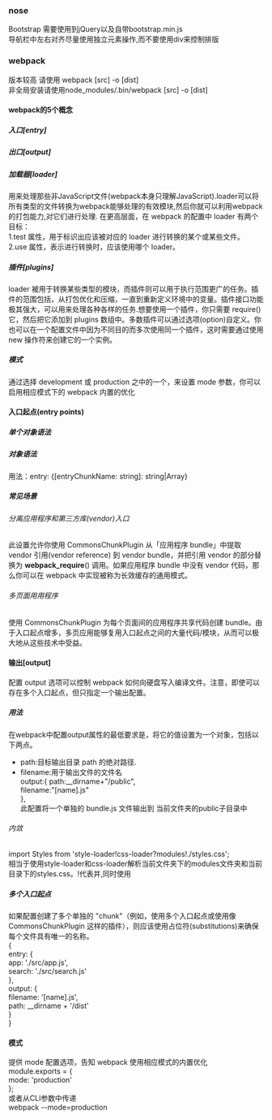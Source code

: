 ### nose  
Bootstrap 需要使用到jQuery以及自带bootstrap.min.js  
导航栏中左右对齐尽量使用独立元素操作,而不要使用div来控制排版  
### webpack
版本较高 请使用 webpack [src] -o [dist]  
非全局安装请使用node_modules/.bin/webpack [src] -o [dist]  
#### webpack的5个概念
##### 入口[entry]
##### 出口[output]
##### 加载器[loader]
用来处理那些非JavaScript文件(webpack本身只理解JavaScript).loader可以将所有类型的文件转换为webpack能够处理的有效模块,然后你就可以利用webpack的打包能力,对它们进行处理.
    在更高层面，在 webpack 的配置中 loader 有两个目标：  
        1.test 属性，用于标识出应该被对应的 loader 进行转换的某个或某些文件。  
        2.use 属性，表示进行转换时，应该使用哪个 loader。  
##### 插件[plugins]
 loader 被用于转换某些类型的模块，而插件则可以用于执行范围更广的任务。插件的范围包括，从打包优化和压缩，一直到重新定义环境中的变量。插件接口功能极其强大，可以用来处理各种各样的任务.想要使用一个插件，你只需要 require() 它，然后把它添加到 plugins 数组中。多数插件可以通过选项(option)自定义。你也可以在一个配置文件中因为不同目的而多次使用同一个插件，这时需要通过使用 new 操作符来创建它的一个实例。  
##### 模式 
通过选择 development 或 production 之中的一个，来设置 mode 参数，你可以启用相应模式下的 webpack 内置的优化  
#### 入口起点(entry points)
##### 单个对象语法
##### 对象语法
用法：entry: {[entryChunkName: string]: string|Array<string>}
##### 常见场景
###### 分离应用程序和第三方库(vendor)入口
此设置允许你使用 CommonsChunkPlugin 从「应用程序 bundle」中提取 vendor 引用(vendor reference) 到 vendor bundle，并把引用 vendor 的部分替换为 __webpack_require__() 调用。如果应用程序 bundle 中没有 vendor 代码，那么你可以在 webpack 中实现被称为长效缓存的通用模式。
###### 多页面用用程序
使用 CommonsChunkPlugin 为每个页面间的应用程序共享代码创建 bundle。由于入口起点增多，多页应用能够复用入口起点之间的大量代码/模块，从而可以极大地从这些技术中受益。
#### 输出[output]
配置 output 选项可以控制 webpack 如何向硬盘写入编译文件。注意，即使可以存在多个入口起点，但只指定一个输出配置。
##### 用法
在webpack中配置output属性的最低要求是，将它的值设置为一个对象，包括以下两点。  
*  path:目标输出目录 path 的绝对路径.  
*  filename:用于输出文件的文件名  
    output:{
        path:__dirname+"/public",  
        filename:"[name].js"  
    },  
此配置将一个单独的 bundle.js 文件输出到 当前文件夹的public子目录中
###### 内敛
import Styles from 'style-loader!css-loader?modules!./styles.css';  
相当于使用style-loader和css-loader解析当前文件夹下的modules文件夹和当前目录下的styles.css。!代表并,同时使用  
##### 多个入口起点
如果配置创建了多个单独的 "chunk"（例如，使用多个入口起点或使用像 CommonsChunkPlugin 这样的插件），则应该使用占位符(substitutions)来确保每个文件具有唯一的名称。  
{  
  entry: {  
    app: './src/app.js',  
    search: './src/search.js'  
  },  
  output: {  
    filename: '[name].js',  
    path: __dirname + '/dist'  
  }  
} 
#### 模式 
提供 mode 配置选项，告知 webpack 使用相应模式的内置优化  
module.exports = {  
  mode: 'production'  
};  
或者从CLI参数中传递  
webpack --mode=production  